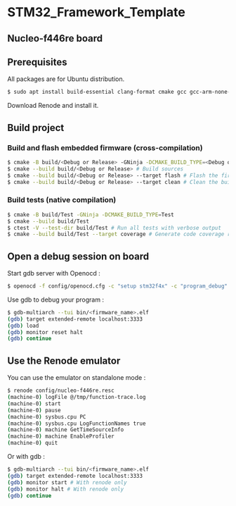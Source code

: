 # STM32_Framework_Template
## Nucleo-f446re board
## Prerequisites
All packages are for Ubuntu distribution.
```bash
$ sudo apt install build-essential clang-format cmake gcc gcc-arm-none-eabi gdb-multiarch lcov ninja-build openocd
```
Download Renode and install it.
## Build project
### Build and flash embedded firmware (cross-compilation)
```bash
$ cmake -B build/<Debug or Release> -GNinja -DCMAKE_BUILD_TYPE=<Debug or Release> -DSELECTED_BOARD=stm32f446retx
$ cmake --build build/<Debug or Release> # Build sources
$ cmake --build build/<Debug or Release> --target flash # Flash the firmware
$ cmake --build build/<Debug or Release> --target clean # Clean the build
```
### Build tests (native compilation)
```bash
$ cmake -B build/Test -GNinja -DCMAKE_BUILD_TYPE=Test
$ cmake --build build/Test
$ ctest -V --test-dir build/Test # Run all tests with verbose output
$ cmake --build build/Test --target coverage # Generate code coverage report
```
## Open a debug session on board
Start gdb server with Openocd :
```bash
$ openocd -f config/openocd.cfg -c "setup stm32f4x" -c "program_debug"
```
Use gdb to debug your program :
```bash
$ gdb-multiarch --tui bin/<firmware_name>.elf
(gdb) target extended-remote localhost:3333
(gdb) load
(gdb) monitor reset halt
(gdb) continue
```
## Use the Renode emulator
You can use the emulator on standalone mode :
```bash
$ renode config/nucleo-f446re.resc
(machine-0) logFile @/tmp/function-trace.log
(machine-0) start
(machine-0) pause
(machine-0) sysbus.cpu PC
(machine-0) sysbus.cpu LogFunctionNames true
(machine-0) machine GetTimeSourceInfo
(machine-0) machine EnableProfiler
(machine-0) quit
```
Or with gdb :
```bash
$ gdb-multiarch --tui bin/<firmware_name>.elf
(gdb) target extended-remote localhost:3333
(gdb) monitor start # With renode only
(gdb) monitor halt # With renode only
(gdb) continue
```
